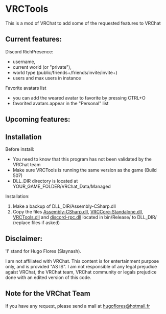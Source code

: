 # VRCTools
This is a mod of VRChat to add some of the requested features to VRChat

Current features:
---

Discord RichPresence:
  - username,
  - current world (or "private"),
  - world type (public/friends+/friends/invite/invite+)
  - users and max users in instance

Favorite avatars list
  - you can add the weared avatar to favorite by pressing CTRL+O
  - favorited avatars appear in the "Personal" list

Upcoming features:
---


Installation
---

Before install:
- You need to know that this program has not been validated by the VRChat team
- Make sure VRCTools is running the same version as the game (Build 507)
- DLL_DIR directory is located at YOUR_GAME_FOLDER/VRChat_Data/Managed

Installation:
1. Make a backup of DLL_DIR/Assembly-CSharp.dll
2. Copy the files [Assembly-CSharp.dll](https://github.com/Slaynash/VRCTools/raw/master/bin/Release/Assembly-CSharp.dll), [VRCCore-Standalone.dll](https://github.com/Slaynash/VRCTools/raw/master/bin/Release/VRCCore-Standalone.dll), [VRCTools.dll](https://github.com/Slaynash/VRCTools/raw/master/bin/Release/VRCTools.dll) and [discord-rpc.dll](https://github.com/Slaynash/VRCTools/raw/master/bin/Release/discord-rpc.dll) located in bin/Release/ to DLL_DIR/ (replace files if asked)

Disclaimer:
---
'I' stand for Hugo Flores (Slaynash).

I am not affiliated with VRChat.
This content is for entertainment purpose only, and is provided "AS IS".
I am not responsible of any legal prejudice agaist VRChat, the VRChat team, VRChat community or legals prejudice done with an edited version of this code.

Note for the VRChat Team
---

If you have any request, please send a mail at hugoflores@hotmail.fr
